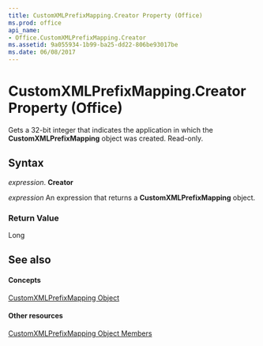 ```yaml
---
title: CustomXMLPrefixMapping.Creator Property (Office)
ms.prod: office
api_name:
- Office.CustomXMLPrefixMapping.Creator
ms.assetid: 9a055934-1b99-ba25-dd22-806be93017be
ms.date: 06/08/2017
---
```



# CustomXMLPrefixMapping.Creator Property (Office)

Gets a 32-bit integer that indicates the application in which the **CustomXMLPrefixMapping** object was created. Read-only.


## Syntax

 _expression_. **Creator**

 _expression_ An expression that returns a **CustomXMLPrefixMapping** object.


### Return Value

Long


## See also


#### Concepts


[CustomXMLPrefixMapping Object](customxmlprefixmapping-object-office.md)
#### Other resources


[CustomXMLPrefixMapping Object Members](customxmlprefixmapping-members-office.md)

